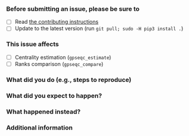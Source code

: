 ### Before submitting an issue, please be sure to

- [ ] Read [the contributing instructions](https://ggirelli.github.io/gpseqc/contributing)
- [ ] Update to the latest version (run `git pull; sudo -H pip3 install .`)

### This issue affects

- [ ] Centrality estimation (`gpseqc_estimate`)
- [ ] Ranks comparison (`gpseqc_compare`)

### What did you do (e.g., steps to reproduce)

### What did you expect to happen?

### What happened instead?

### Additional information

